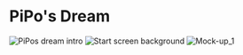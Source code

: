 # PiPo's Dream
![PiPos dream intro](https://user-images.githubusercontent.com/16125644/117911190-a161f480-b2dd-11eb-9c73-b3d9e8a0f31e.gif)
![Start screen background](https://user-images.githubusercontent.com/16125644/117910133-ac1b8a00-b2db-11eb-982e-3c1f8a6d7812.gif)
![Mock-up_1](https://user-images.githubusercontent.com/16125644/117911026-52b45a80-b2dd-11eb-9b90-7e3460baa3d2.gif)
